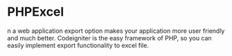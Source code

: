 # PHPExcel
n a web application export option makes your application more user friendly and much better. Codeigniter is the easy framework of PHP, so you can easily implement export functionality to excel file.
